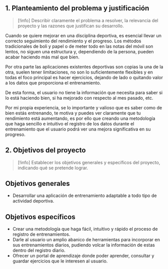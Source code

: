 ## 1. Planteamiento del problema y justificación
>[!info] Describir claramente el problema a resolver, la relevancia del proyecto y las razones que justifican su desarrollo.

Cuando se quiere mejorar en una disciplina deportiva, es esencial llevar un correcto seguimiento del rendimiento y el progreso. Los métodos tradicionales de boli y papel o de meter todo en las notas del móvil son lentos, no siguen una estructura y, dependiendo de la persona, pueden acabar haciendo más mal que bien.

Por otra parte las aplicaciones existentes deportivas son copias la una de la otra, suelen tener limitaciones, no son lo suficientemente flexibles y en todas el foco principal es hacer ejercicios, dejando de lado o quitando valor a los datos que proporciona el entrenamiento.

De esta forma, el usuario no tiene la información que necesita para saber si lo está haciendo bien, si ha mejorado con respecto al mes pasado, etc.

Por mi propia experiencia, se lo importante y valioso que es saber como de bien estás entrenando, te motiva y puedes ver claramente que tu rendimiento está aumentando, es por ello que creando una metodología que haga sencillo e intuitivo el registro de los datos durante el entrenamiento que el usuario podrá ver una mejora significativa en su progreso.

## 2. Objetivos del proyecto
>[!info] Establecer los objetivos generales y específicos del proyecto, indicando qué se pretende lograr.

## Objetivos generales
- Desarrollar una aplicación de entrenamiento adaptable a todo tipo de actividad deportiva.
## Objetivos específicos
- Crear una metodología que haga fácil, intuitivo y rápido el proceso de registro de entrenamientos.
- Darle al usuario un amplio abanico de herramientas para incorporar en sus entrenamientos diarios, pudiendo volcar la información de estas dentro del registro diario.
- Ofrecer un portal de aprendizaje donde poder aprender, consultar y guardar ejercicios que le interesen al usuario.
